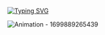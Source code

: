 <a href="https://git.io/typing-svg"><img src="https://readme-typing-svg.demolab.com?font=Nova+Mono&weight=800&pause=1000&center=true&vCenter=true&random=false&width=435&lines=Welcome+to+my+GitHub" alt="Typing SVG" /></a>

![Animation - 1699889265439](https://github.com/vkolev86/vkolev86/assets/114021087/b61c98cc-c76f-4e61-8491-e40c9e1ff95f)


<!--
**vkolev86/vkolev86** is a ✨ _special_ ✨ repository because its `README.md` (this file) appears on your GitHub profile.

Here are some ideas to get you started:

- 🔭 I’m currently working on ...
- 🌱 I’m currently learning ...
- 👯 I’m looking to collaborate on ...
- 🤔 I’m looking for help with ...
- 💬 Ask me about ...
- 📫 How to reach me: ...
- 😄 Pronouns: ...
- ⚡ Fun fact: ...
-->
